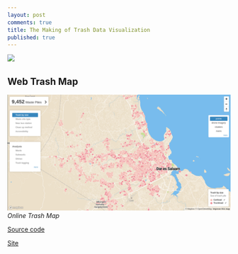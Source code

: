 ```yaml
---
layout: post
comments: true
title: The Making of Trash Data Visualization
published: true
---
```


![](https://raw.githubusercontent.com/samweli/jekyll-now/master/images/trash_m.png)

## Web Trash Map
![Online Trash Map](https://raw.githubusercontent.com/samweli/jekyll-now/master/images/trash_map.png)
_Online Trash Map_

[Source code](https://github.com/ResilientDar/dar-trash-viz/)

[Site](http://dar-trash-viz.herokuapp.com/)


